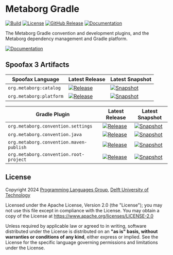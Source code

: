 <!--
!! THIS FILE WAS GENERATED USING repoman !!
Modify `repo.yaml` instead and use `repoman` to update this file
See: https://github.com/metaborg/metaborg-gradle/
-->

# Metaborg Gradle
[![Build][github-badge:build]][github:build]
[![License][license-badge]][license]
[![GitHub Release][github-badge:release]][github:release]
[![Documentation][documentation-badge]][documentation]

The Metaborg Gradle convention and development plugins, and the Metaborg dependency management and Gradle platform.


[![Documentation][documentation-button]][documentation]

## Spoofax 3 Artifacts

| Spoofax Language | Latest Release | Latest Snapshot |
|----------|----------------|-----------------|
| `org.metaborg:catalog` | [![Release][mvn-rel-badge:org.metaborg:catalog]][mvn:org.metaborg:catalog] | [![Snapshot][mvn-snap-badge:org.metaborg:catalog]][mvn:org.metaborg:catalog] |
| `org.metaborg:platform` | [![Release][mvn-rel-badge:org.metaborg:platform]][mvn:org.metaborg:platform] | [![Snapshot][mvn-snap-badge:org.metaborg:platform]][mvn:org.metaborg:platform] |

| Gradle Plugin | Latest Release | Latest Snapshot |
|---------------|----------------|-----------------|
| `org.metaborg.convention.settings` | [![Release][mvn-rel-badge:org.metaborg.convention.settings:org.metaborg.convention.settings.gradle.plugin]][mvn:org.metaborg.convention.settings:org.metaborg.convention.settings.gradle.plugin] | [![Snapshot][mvn-snap-badge:org.metaborg.convention.settings:org.metaborg.convention.settings.gradle.plugin]][mvn:org.metaborg.convention.settings:org.metaborg.convention.settings.gradle.plugin] |
| `org.metaborg.convention.java` | [![Release][mvn-rel-badge:org.metaborg.convention.java:org.metaborg.convention.java.gradle.plugin]][mvn:org.metaborg.convention.java:org.metaborg.convention.java.gradle.plugin] | [![Snapshot][mvn-snap-badge:org.metaborg.convention.java:org.metaborg.convention.java.gradle.plugin]][mvn:org.metaborg.convention.java:org.metaborg.convention.java.gradle.plugin] |
| `org.metaborg.convention.maven-publish` | [![Release][mvn-rel-badge:org.metaborg.convention.maven-publish:org.metaborg.convention.maven-publish.gradle.plugin]][mvn:org.metaborg.convention.maven-publish:org.metaborg.convention.maven-publish.gradle.plugin] | [![Snapshot][mvn-snap-badge:org.metaborg.convention.maven-publish:org.metaborg.convention.maven-publish.gradle.plugin]][mvn:org.metaborg.convention.maven-publish:org.metaborg.convention.maven-publish.gradle.plugin] |
| `org.metaborg.convention.root-project` | [![Release][mvn-rel-badge:org.metaborg.convention.root-project:org.metaborg.convention.root-project.gradle.plugin]][mvn:org.metaborg.convention.root-project:org.metaborg.convention.root-project.gradle.plugin] | [![Snapshot][mvn-snap-badge:org.metaborg.convention.root-project:org.metaborg.convention.root-project.gradle.plugin]][mvn:org.metaborg.convention.root-project:org.metaborg.convention.root-project.gradle.plugin] |


## License
Copyright 2024 [Programming Languages Group](https://pl.ewi.tudelft.nl/), [Delft University of Technology](https://www.tudelft.nl/)

Licensed under the Apache License, Version 2.0 (the "License"); you may not use this file except in compliance with the License. You may obtain a copy of the License at <https://www.apache.org/licenses/LICENSE-2.0>

Unless required by applicable law or agreed to in writing, software distributed under the License is distributed on an **"as is" basis, without warranties or conditions of any kind**, either express or implied. See the License for the specific language governing permissions and limitations under the License.

[github-badge:build]: https://img.shields.io/github/actions/workflow/status/metaborg/metaborg-gradle/build.yaml
[github:build]: https://github.com/metaborg/metaborg-gradle/actions
[license-badge]: https://img.shields.io/github/license/metaborg/metaborg-gradle
[license]: https://github.com/metaborg/metaborg-gradle/blob/main/LICENSE.md
[github-badge:release]: https://img.shields.io/github/v/release/metaborg/metaborg-gradle?display_name=release
[github:release]: https://github.com/metaborg/metaborg-gradle/releases
[documentation-badge]: https://img.shields.io/badge/docs-latest-brightgreen
[documentation]: https://spoofax.dev/metaborg-gradle/
[documentation-button]: https://img.shields.io/badge/Documentation-blue?style=for-the-badge&logo=googledocs&logoColor=white
[mvn:org.metaborg:catalog]: https://artifacts.metaborg.org/#nexus-search;gav~org.metaborg~catalog~~~
[mvn:org.metaborg:platform]: https://artifacts.metaborg.org/#nexus-search;gav~org.metaborg~platform~~~
[mvn:org.metaborg.convention.settings:org.metaborg.convention.settings.gradle.plugin]: https://artifacts.metaborg.org/#nexus-search;gav~org.metaborg.convention.settings~org.metaborg.convention.settings.gradle.plugin~~~
[mvn:org.metaborg.convention.java:org.metaborg.convention.java.gradle.plugin]: https://artifacts.metaborg.org/#nexus-search;gav~org.metaborg.convention.java~org.metaborg.convention.java.gradle.plugin~~~
[mvn:org.metaborg.convention.maven-publish:org.metaborg.convention.maven-publish.gradle.plugin]: https://artifacts.metaborg.org/#nexus-search;gav~org.metaborg.convention.maven-publish~org.metaborg.convention.maven-publish.gradle.plugin~~~
[mvn:org.metaborg.convention.root-project:org.metaborg.convention.root-project.gradle.plugin]: https://artifacts.metaborg.org/#nexus-search;gav~org.metaborg.convention.root-project~org.metaborg.convention.root-project.gradle.plugin~~~
[mvn-rel-badge:org.metaborg:catalog]: https://img.shields.io/nexus/r/org.metaborg/catalog?server=https%3A%2F%2Fartifacts.metaborg.org&label=%20
[mvn-rel-badge:org.metaborg:platform]: https://img.shields.io/nexus/r/org.metaborg/platform?server=https%3A%2F%2Fartifacts.metaborg.org&label=%20
[mvn-rel-badge:org.metaborg.convention.settings:org.metaborg.convention.settings.gradle.plugin]: https://img.shields.io/nexus/r/org.metaborg.convention.settings/org.metaborg.convention.settings.gradle.plugin?server=https%3A%2F%2Fartifacts.metaborg.org&label=%20
[mvn-rel-badge:org.metaborg.convention.java:org.metaborg.convention.java.gradle.plugin]: https://img.shields.io/nexus/r/org.metaborg.convention.java/org.metaborg.convention.java.gradle.plugin?server=https%3A%2F%2Fartifacts.metaborg.org&label=%20
[mvn-rel-badge:org.metaborg.convention.maven-publish:org.metaborg.convention.maven-publish.gradle.plugin]: https://img.shields.io/nexus/r/org.metaborg.convention.maven-publish/org.metaborg.convention.maven-publish.gradle.plugin?server=https%3A%2F%2Fartifacts.metaborg.org&label=%20
[mvn-rel-badge:org.metaborg.convention.root-project:org.metaborg.convention.root-project.gradle.plugin]: https://img.shields.io/nexus/r/org.metaborg.convention.root-project/org.metaborg.convention.root-project.gradle.plugin?server=https%3A%2F%2Fartifacts.metaborg.org&label=%20
[mvn-snap-badge:org.metaborg:catalog]: https://img.shields.io/nexus/s/org.metaborg/catalog?server=https%3A%2F%2Fartifacts.metaborg.org&label=%20
[mvn-snap-badge:org.metaborg:platform]: https://img.shields.io/nexus/s/org.metaborg/platform?server=https%3A%2F%2Fartifacts.metaborg.org&label=%20
[mvn-snap-badge:org.metaborg.convention.settings:org.metaborg.convention.settings.gradle.plugin]: https://img.shields.io/nexus/s/org.metaborg.convention.settings/org.metaborg.convention.settings.gradle.plugin?server=https%3A%2F%2Fartifacts.metaborg.org&label=%20
[mvn-snap-badge:org.metaborg.convention.java:org.metaborg.convention.java.gradle.plugin]: https://img.shields.io/nexus/s/org.metaborg.convention.java/org.metaborg.convention.java.gradle.plugin?server=https%3A%2F%2Fartifacts.metaborg.org&label=%20
[mvn-snap-badge:org.metaborg.convention.maven-publish:org.metaborg.convention.maven-publish.gradle.plugin]: https://img.shields.io/nexus/s/org.metaborg.convention.maven-publish/org.metaborg.convention.maven-publish.gradle.plugin?server=https%3A%2F%2Fartifacts.metaborg.org&label=%20
[mvn-snap-badge:org.metaborg.convention.root-project:org.metaborg.convention.root-project.gradle.plugin]: https://img.shields.io/nexus/s/org.metaborg.convention.root-project/org.metaborg.convention.root-project.gradle.plugin?server=https%3A%2F%2Fartifacts.metaborg.org&label=%20
